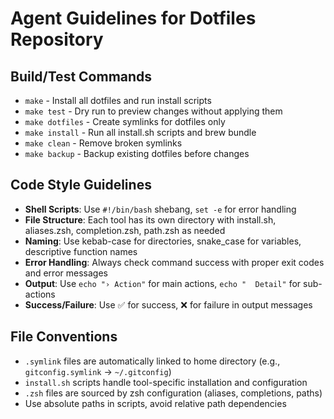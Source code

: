 # Agent Guidelines for Dotfiles Repository

## Build/Test Commands

- `make` - Install all dotfiles and run install scripts
- `make test` - Dry run to preview changes without applying them
- `make dotfiles` - Create symlinks for dotfiles only
- `make install` - Run all install.sh scripts and brew bundle
- `make clean` - Remove broken symlinks
- `make backup` - Backup existing dotfiles before changes

## Code Style Guidelines

- **Shell Scripts**: Use `#!/bin/bash` shebang, `set -e` for error handling
- **File Structure**: Each tool has its own directory with install.sh, aliases.zsh, completion.zsh, path.zsh as needed
- **Naming**: Use kebab-case for directories, snake_case for variables, descriptive function names
- **Error Handling**: Always check command success with proper exit codes and error messages
- **Output**: Use `echo "› Action"` for main actions, `echo "  Detail"` for sub-actions
- **Success/Failure**: Use ✅ for success, ❌ for failure in output messages

## File Conventions

- `.symlink` files are automatically linked to home directory (e.g., `gitconfig.symlink` → `~/.gitconfig`)
- `install.sh` scripts handle tool-specific installation and configuration
- `.zsh` files are sourced by zsh configuration (aliases, completions, paths)
- Use absolute paths in scripts, avoid relative path dependencies

